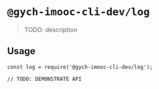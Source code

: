 # `@gych-imooc-cli-dev/log`

> TODO: description

## Usage

```
const log = require('@gych-imooc-cli-dev/log');

// TODO: DEMONSTRATE API
```
